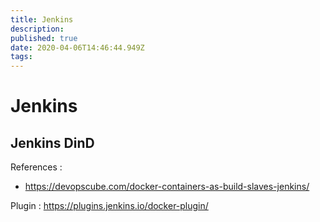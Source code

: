 ```yaml
---
title: Jenkins
description: 
published: true
date: 2020-04-06T14:46:44.949Z
tags: 
---
```


# Jenkins

## Jenkins DinD

References :
- https://devopscube.com/docker-containers-as-build-slaves-jenkins/

Plugin : https://plugins.jenkins.io/docker-plugin/

